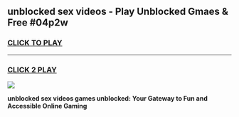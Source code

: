 
## unblocked sex videos - Play Unblocked Gmaes & Free #04p2w
<h3>
<a href="https://news.freeplayer.one?title=unblocked_sex_videos&ref=26F">CLICK TO PLAY</a></h3>
<hr>

<h3>
<a href="https://news.freeplayer.one?title=unblocked_sex_videos&ref=26F">CLICK 2 PLAY</a>
  
</h3>

<a href="https://news.freeplayer.one?title=unblocked_sex_videos&ref=26F/"><img src="https://clearcache.store/games.png"></a>


**unblocked sex videos games unblocked: Your Gateway to Fun and Accessible Online Gaming**
